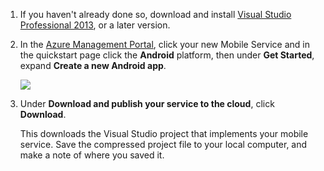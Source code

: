 1. If you haven't already done so, download and install [Visual Studio Professional 2013](https://www.visualstudio.com/downloads/download-visual-studio-vs), or a later version.
 
2. In the [Azure Management Portal](https://manage.windowsazure.cn/), click your new Mobile Service and in the quickstart page click the **Android** platform, then under **Get Started**, expand **Create a new Android app**. 

    ![](./media/mobile-services-download-service-locally/download-service-project.png)

4. Under **Download and publish your service to the cloud**, click **Download**.

	This downloads the Visual Studio project that implements your mobile service. Save the compressed project file to your local computer, and make a note of where you saved it.


